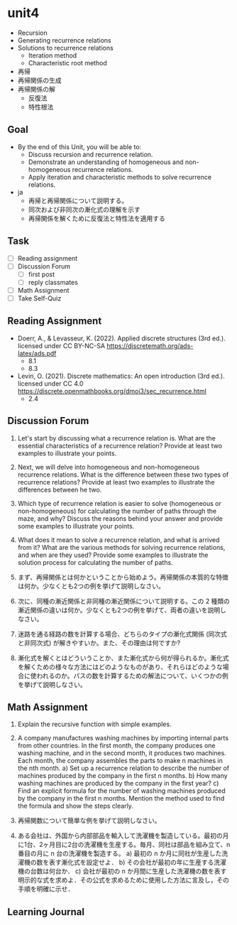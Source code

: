 # unit4

- Recursion
- Generating recurrence relations
- Solutions to recurrence relations
  - Iteration method
  - Characteristic root method
- 再帰
- 再帰関係の生成
- 再帰関係の解
  - 反復法
  - 特性根法

## Goal

- By the end of this Unit, you will be able to:
  - Discuss recursion and recurrence relation.
  - Demonstrate an understanding of homogeneous and non-homogeneous recurrence relations.
  - Apply iteration and characteristic methods to solve recurrence relations.
- ja
  - 再帰と再帰関係について説明する。
  - 同次および非同次の漸化式の理解を示す
  - 再帰関係を解くために反復法と特性法を適用する

## Task

- [ ] Reading assignment
- [ ] Discussion Forum
  - [ ] first post
  - [ ] reply classmates
- [ ] Math Assignment
- [ ] Take Self-Quiz

## Reading Assignment

- Doerr, A., & Levasseur, K. (2022). Applied discrete structures (3rd ed.). licensed under CC BY-NC-SA <https://discretemath.org/ads-latex/ads.pdf>
  - 8.1
  - 8.3
- Levin, O. (2021). Discrete mathematics: An open introduction (3rd ed.). licensed under CC 4.0 <https://discrete.openmathbooks.org/dmoi3/sec_recurrence.html>
  - 2.4

## Discussion Forum

1. Let's start by discussing what a recurrence relation is. What are the essential characteristics of a recurrence relation? Provide at least two examples to illustrate your points.
2. Next, we will delve into homogeneous and non-homogeneous recurrence relations. What is the difference between these two types of recurrence relations? Provide at least two examples to illustrate the differences between he two.
3. Which type of recurrence relation is easier to solve (homogeneous or non-homogeneous) for calculating the number of paths through the maze, and why? Discuss the reasons behind your answer and provide some examples to illustrate your points.
4. What does it mean to solve a recurrence relation, and what is arrived from it? What are the various methods for solving recurrence relations, and when are they used? Provide some examples to illustrate the solution process for calculating the number of paths.

1. まず、再帰関係とは何かということから始めよう。再帰関係の本質的な特徴は何か。少なくとも2つの例を挙げて説明しなさい。
2. 次に、同種の漸近関係と非同種の漸近関係について説明する。この 2 種類の漸近関係の違いは何か。少なくとも2つの例を挙げて、両者の違いを説明しなさい。
3. 迷路を通る経路の数を計算する場合、どちらのタイプの漸化式関係 (同次式と非同次式) が解きやすいか。また、その理由は何ですか?
4. 漸化式を解くとはどういうことか、また漸化式から何が得られるか。漸化式を解くための様々な方法にはどのようなものがあり、それらはどのような場合に使われるのか。パスの数を計算するための解法について、いくつかの例を挙げて説明しなさい。

## Math Assignment

1. Explain the recursive function with simple examples.
2. A company manufactures washing machines by importing internal parts from other countries. In the first month, the company produces one washing machine, and in the second month, it produces two machines. Each month, the company assembles the parts to make n machines in the nth month.
  a) Set up a recurrence relation to describe the number of machines produced by the company in the first n months.
  b) How many washing machines are produced by the company in the first year?
  c) Find an explicit formula for the number of washing machines produced by the company in the first n months. Mention the method used to find the formula and show the steps clearly.

1. 再帰関数について簡単な例を挙げて説明しなさい。
2. ある会社は、外国から内部部品を輸入して洗濯機を製造している。最初の月に1台、2ヶ月目に2台の洗濯機を生産する。毎月、同社は部品を組み立て、n 番目の月に n 台の洗濯機を製造する。
  a) 最初の n か月に同社が生産した洗濯機の数を表す漸化式を設定せよ．
  b) その会社が最初の年に生産する洗濯機の台数は何台か．
  c) 会社が最初の n か月間に生産した洗濯機の数を表す明示的な式を求めよ．その公式を求めるために使用した方法に言及し，その手順を明確に示せ．

## Learning Journal
